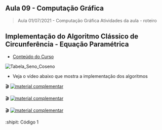 ## Aula 09 - Computação Gráfica

> Aula 01/07/2021 - Computação Gráfica
> Atividades da aula - roteiro

## Implementação do Algoritmo Clássico de Circunferência - Equação Paramétrica

- [Conteúdo do Curso](https://github.com/marcoswagner-commits/projetos_cg/blob/56bc895a869568bf9bb4c13f42e976b133f58330/ApostilaCG2021_Modulo2.pdf)

![Tabela_Seno_Coseno](https://user-images.githubusercontent.com/81576640/122778837-b5592880-d283-11eb-8c57-c097cc932717.jpg)

- Veja o vídeo abaixo que mostra a implementação dos algoritmos
 
🎬
[![material complementar](https://github.com/marcoswagner-commits/projetos_cg/blob/9a7a875a273c69f03b6048ea2138b963fd82fa7b/Capa_Aula9.png)](https://www.youtube.com/watch?v=BOf0kEBVzYQ)

🎬
[![material complementar](https://github.com/marcoswagner-commits/projetos_cg/blob/9a7a875a273c69f03b6048ea2138b963fd82fa7b/Capa_Aula9.png)](https://www.youtube.com/watch?v=f86Fw8OHDHk)

🎬
[![material complementar](https://github.com/marcoswagner-commits/projetos_cg/blob/9a7a875a273c69f03b6048ea2138b963fd82fa7b/Capa_Aula9.png)](https://www.youtube.com/watch?v=4yU00lWkhtU)





:shipit: Código 1
```





```



